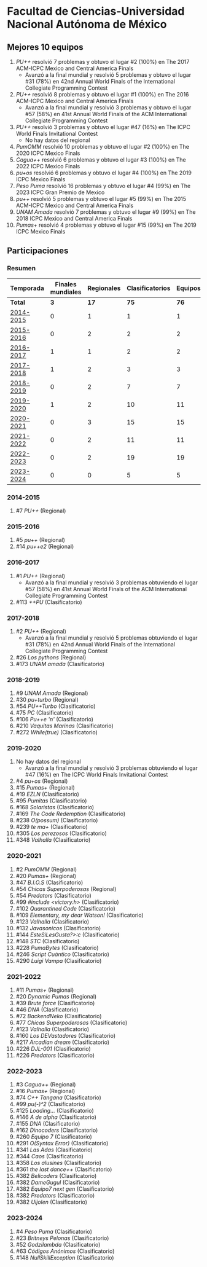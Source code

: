 ---
---

# Facultad de Ciencias-Universidad Nacional Autónoma de México

## Mejores 10 equipos

1. _PU++_ resolvió 7 problemas y obtuvo el lugar #2 (100%) en The 2017 ACM-ICPC Mexico and Central America Finals
    - Avanzó a la final mundial y resolvió 5 problemas y obtuvo el lugar #31 (78%) en 42nd Annual World Finals of the International Collegiate Programming Contest
1. _PU++_ resolvió 8 problemas y obtuvo el lugar #1 (100%) en The 2016 ACM-ICPC Mexico and Central America Finals
    - Avanzó a la final mundial y resolvió 3 problemas y obtuvo el lugar #57 (58%) en 41st Annual World Finals of the ACM International Collegiate Programming Contest
1. _PU++_ resolvió 3 problemas y obtuvo el lugar #47 (16%) en The ICPC World Finals Invitational Contest
    - No hay datos del regional
1. _PumOMM_ resolvió 10 problemas y obtuvo el lugar #2 (100%) en The 2020 ICPC Mexico Finals
1. _Cagua++_ resolvió 6 problemas y obtuvo el lugar #3 (100%) en The 2022 ICPC Mexico Finals
1. _pu+os_ resolvió 6 problemas y obtuvo el lugar #4 (100%) en The 2019 ICPC Mexico Finals
1. _Peso Puma_ resolvió 16 problemas y obtuvo el lugar #4 (99%) en The 2023 ICPC Gran Premio de Mexico
1. _pu++_ resolvió 5 problemas y obtuvo el lugar #5 (99%) en The 2015 ACM-ICPC Mexico and Central America Finals
1. _UNAM Amada_ resolvió 7 problemas y obtuvo el lugar #9 (99%) en The 2018 ICPC Mexico and Central America Finals
1. _Pumas+_ resolvió 4 problemas y obtuvo el lugar #15 (99%) en The 2019 ICPC Mexico Finals

## Participaciones

### Resumen

| Temporada | Finales mundiales | Regionales | Clasificatorios | Equipos |
| --- | --- | --- | --- | --- |
| **Total** | **3** | **17** | **75** | **76** |
| [2014-2015](#2014-2015) | 0 | 1 | 1 | 1 |
| [2015-2016](#2015-2016) | 0 | 2 | 2 | 2 |
| [2016-2017](#2016-2017) | 1 | 1 | 2 | 2 |
| [2017-2018](#2017-2018) | 1 | 2 | 3 | 3 |
| [2018-2019](#2018-2019) | 0 | 2 | 7 | 7 |
| [2019-2020](#2019-2020) | 1 | 2 | 10 | 11 |
| [2020-2021](#2020-2021) | 0 | 3 | 15 | 15 |
| [2021-2022](#2021-2022) | 0 | 2 | 11 | 11 |
| [2022-2023](#2022-2023) | 0 | 2 | 19 | 19 |
| [2023-2024](#2023-2024) | 0 | 0 | 5 | 5 |

### 2014-2015

1. #7 _PU++_ (Regional)

### 2015-2016

1. #5 _pu++_ (Regional)
1. #14 _pu++e2_ (Regional)

### 2016-2017

1. #1 _PU++_ (Regional)
    - Avanzó a la final mundial y resolvió 3 problemas obtuviendo el lugar #57 (58%) en 41st Annual World Finals of the ACM International Collegiate Programming Contest
1. #113 _++PU_ (Clasificatorio)

### 2017-2018

1. #2 _PU++_ (Regional)
    - Avanzó a la final mundial y resolvió 5 problemas obtuviendo el lugar #31 (78%) en 42nd Annual World Finals of the International Collegiate Programming Contest
1. #26 _Los pythons_ (Regional)
1. #173 _UNAM amada_ (Clasificatorio)

### 2018-2019

1. #9 _UNAM Amada_ (Regional)
1. #30 _pu+turbo_ (Regional)
1. #54 _PU++Turbo_ (Clasificatorio)
1. #75 _PC_ (Clasificatorio)
1. #106 _Pu++e 'n'_ (Clasificatorio)
1. #210 _Vaquitas Marinas_ (Clasificatorio)
1. #272 _While(true)_ (Clasificatorio)

### 2019-2020

1. No hay datos del regional
    - Avanzó a la final mundial y resolvió 3 problemas obtuviendo el lugar #47 (16%) en The ICPC World Finals Invitational Contest
1. #4 _pu+os_ (Regional)
1. #15 _Pumas+_ (Regional)
1. #19 _EZLN_ (Clasificatorio)
1. #95 _Pumitas_ (Clasificatorio)
1. #168 _Solaristas_ (Clasificatorio)
1. #169 _The Code Redemption_ (Clasificatorio)
1. #238 _O(possum)_ (Clasificatorio)
1. #239 _te ma+_ (Clasificatorio)
1. #305 _Los perezosos_ (Clasificatorio)
1. #348 _Valhalla_ (Clasificatorio)

### 2020-2021

1. #2 _PumOMM_ (Regional)
1. #20 _Pumas+_ (Regional)
1. #47 _B.I.O.S_ (Clasificatorio)
1. #54 _Chicas Superpoderosas_ (Regional)
1. #54 _Predators_ (Clasificatorio)
1. #99 _#include <victory.h>_ (Clasificatorio)
1. #102 _Quarantined Code_ (Clasificatorio)
1. #109 _Elementary, my dear Watson!_ (Clasificatorio)
1. #123 _Valhalla_ (Clasificatorio)
1. #132 _Javasonicos_ (Clasificatorio)
1. #144 _EsteSiLesGusta?>:c_ (Clasificatorio)
1. #148 _STC_ (Clasificatorio)
1. #228 _PumaBytes_ (Clasificatorio)
1. #246 _Script Cuántico_ (Clasificatorio)
1. #290 _Luigi Vampa_ (Clasificatorio)

### 2021-2022

1. #11 _Pumas+_ (Regional)
1. #20 _Dynamic Pumas_ (Regional)
1. #39 _Brute force_ (Clasificatorio)
1. #46 _DNA_ (Clasificatorio)
1. #72 _BackendNeko_ (Clasificatorio)
1. #77 _Chicas Superpoderosas_ (Clasificatorio)
1. #123 _Valhalla_ (Clasificatorio)
1. #160 _Los DEVastadores_ (Clasificatorio)
1. #217 _Arcadian dream_ (Clasificatorio)
1. #226 _DJL-001_ (Clasificatorio)
1. #226 _Predators_ (Clasificatorio)

### 2022-2023

1. #3 _Cagua++_ (Regional)
1. #16 _Pumas+_ (Regional)
1. #74 _C++ Tangana_ (Clasificatorio)
1. #99 _pu(-)^2_ (Clasificatorio)
1. #125 _Loading..._ (Clasificatorio)
1. #146 _A de alpha_ (Clasificatorio)
1. #155 _DNA_ (Clasificatorio)
1. #162 _Dinocoders_ (Clasificatorio)
1. #260 _Equipo 7_ (Clasificatorio)
1. #291 _O(Syntax Error)_ (Clasificatorio)
1. #341 _Las Adas_ (Clasificatorio)
1. #344 _Caos_ (Clasificatorio)
1. #358 _Los alusines_ (Clasificatorio)
1. #361 _the last dance++_ (Clasificatorio)
1. #382 _Belicoders_ (Clasificatorio)
1. #382 _DameGugul_ (Clasificatorio)
1. #382 _Equipo7 next gen_ (Clasificatorio)
1. #382 _Predators_ (Clasificatorio)
1. #382 _Uijolen_ (Clasificatorio)

### 2023-2024

1. #4 _Peso Puma_ (Clasificatorio)
1. #23 _Britneys Pelonas_ (Clasificatorio)
1. #52 _Godzilambda_ (Clasificatorio)
1. #63 _Códigos Anónimos_ (Clasificatorio)
1. #148 _NullSkillException_ (Clasificatorio)



